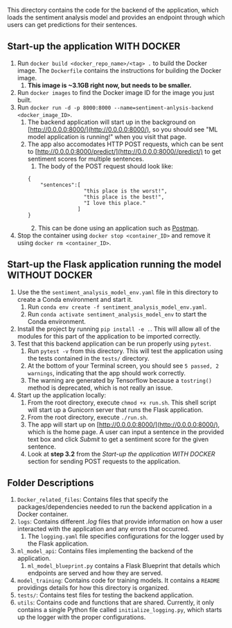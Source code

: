 This directory contains the code for the backend of the application, which loads the sentiment analysis model and provides an endpoint through which users can get predictions for their sentences. 
## Start-up the application WITH DOCKER
1. Run `docker build <docker_repo_name>/<tag> .` to build the Docker image. The `Dockerfile` contains the instructions for building the Docker image.
	1. __This image is ~3.1GB right now, but needs to be smaller.__
2. Run `docker images` to find the Docker image ID for the image you just built.
3. Run `docker run -d -p 8000:8000 --name=sentiment-anlysis-backend <docker_image_ID>`.
	1. The backend application will start up in the background on [http://0.0.0.0:8000/](http://0.0.0.0:8000/), so you should see "ML model application is running!" when you visit that page. 
	2. The app also accomodates HTTP POST requests, which can be sent to [http://0.0.0.0:8000/predict/](http://0.0.0.0:8000//predict/) to get sentiment scores for multiple sentences.
		1. The body of the POST request should look like:
		```
		{
			"sentences":[
						  "this place is the worst!",
            			  "this place is the best!",
            			  "I love this place."
            			]
        }
		```
		2. This can be done using an application such as [Postman](https://www.postman.com/).
4. Stop the container using `docker stop <container_ID>` and remove it using `docker rm <container_ID>`.

## Start-up the Flask application running the model WITHOUT DOCKER
1. Use the the `sentiment_analysis_model_env.yaml` file in this directory to create a Conda environment and start it.
	1. Run `conda env create -f sentiment_analysis_model_env.yaml`.
	2. Run `conda activate sentiment_analysis_model_env` to start the Conda environment.
2. Install the project by running `pip install -e .`. This will allow all of the modules for this part of the application to be imported correctly.
3. Test that this backend application can be run properly using `pytest`.
	1. Run `pytest -v` from this directory. This will test the application using the tests contained in the `tests/` directory.
	2. At the bottom of your Terminal screen, you should see `5 passed, 2 warnings`, indicating that the app should work correctly.
	3. The warning are generated by Tensorflow because a `tostring()` method is deprecated, which is not really an issue.
4. Start up the application locally:
	1. From the root directory, execute `chmod +x run.sh`. This shell script will start up a Gunicorn server that runs the Flask application.
	2. From the root directory, execute `./run.sh`.
	3. The app will start up on [http://0.0.0.0:8000/](http://0.0.0.0:8000/), which is the home page. A user can input a sentence in the provided text box and click _Submit_ to get a sentiment score for the given sentence.
	4. Look at __step 3.2__ from the _Start-up the application WITH DOCKER_ section for sending POST requests to the application.


## Folder Descriptions
1. `Docker_related_files`: Contains files that specify the packages/dependencies needed to run the backend application in a Docker container.
2. `logs`: Contains different _.log_ files that provide information on how a user interacted with the application and any errors that occurred.
	1. The `logging.yaml` file specifies configurations for the logger used by the Flask application.
2. `ml_model_api`: Contains files implementing the backend of the application.
	1. `ml_model_blueprint.py` contains a Flask Blueprint that details which endpoints are served and how they are served.
3. `model_training`: Contains code for training models. It contains a `README` providings details for how this directory is organized.
4. `tests/`: Contains test files for testing the backend application.
5. `utils`: Contains code and functions that are shared. Currently, it only contains a single Python file called `initialize_logging.py`, which starts up the logger with the proper configurations.
